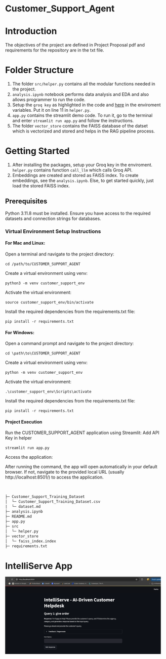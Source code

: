 # Customer_Support_Agent

# Introduction
The objectives of the project are defined in Project Proposal pdf and requirements for the repository are in the txt file.

# Folder Structure
1. The folder `src/helper.py` contains all the modular functions needed in the project. 
2. `analysis.ipynb` notebook performs data analysis and EDA and also allows programmer to run the code. 
3. Setup the `groq key` as highlighted in the code and [here](https://console.groq.com/keys) in the enviroment variables. Put it on line 11 in `helper.py`.
3. `app.py` contains the streamlit demo code. To run it, go to the terminal and enter `streamlit run app.py` and follow the instructions.
4. The folder `vector_store` contains the FAISS database of the datset which is vectorized and stored and helps in the RAG pipeline process.

# Getting Started
1. After installing the packages, setup your Groq key in the enviroment. `helper.py` contains function `call_llm` which calls Groq API.
2. Embeddings are created and stored as FAISS index. To create embeddings, see the `analysis.ipynb`. Else, to get started quickly, just load the stored FAISS index.


## Prerequisites
Python 3.11.8 must be installed.
Ensure you have access to the required datasets and connection strings for databases.

### Virtual Environment Setup Instructions

#### For Mac and Linux:
Open a terminal and navigate to the project directory:

`cd /path/to/CUSTOMER_SUPPORT_AGENT`

Create a virtual environment using venv:


`python3 -m venv customer_support_env`


Activate the virtual environment:


`source customer_support_env/bin/activate`

Install the required dependencies from the requirements.txt file:


`pip install -r requirements.txt`

#### For Windows:
Open a command prompt and navigate to the project directory:

`cd \path\to\CUSTOMER_SUPPORT_AGENT`

Create a virtual environment using venv:

`python -m venv customer_support_env`


Activate the virtual environment:

`.\customer_support_env\Scripts\activate`

Install the required dependencies from the requirements.txt file:


`pip install -r requirements.txt`

#### Project Execution
Run the CUSTOMER_SUPPORT_AGENT application using Streamlit:
Add API Key in helper

`streamlit run app.py`

Access the application:

After running the command, the app will open automatically in your default browser.
If not, navigate to the provided local URL (usually http://localhost:8501/) to access the application.


```


├─ Customer_Support_Training_Dataset
│  └─ Customer_Support_Training_Dataset.csv
|  └─ dataset.md
├─ analysis.ipynb
├─ README.md
├─ app.py
├─ src
│  └─ helper.py
├─ vector_store
│  └─ faiss_index.index
├─ requirements.txt

```

# IntelliServe App
![alt text](image.png)